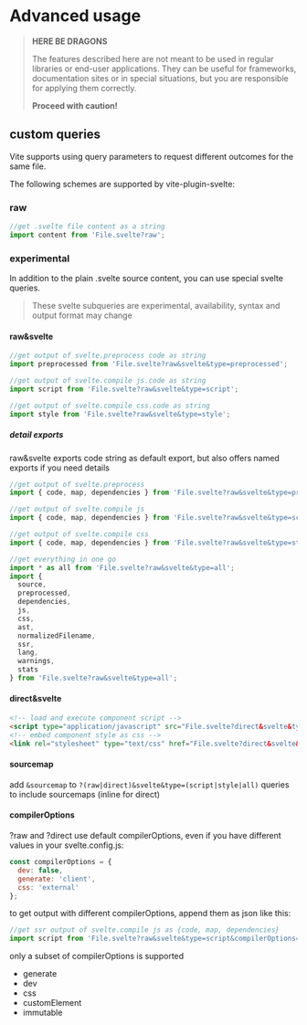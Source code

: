 # Advanced usage

> **HERE BE DRAGONS**
>
> The features described here are not meant to be used in regular libraries or end-user applications.
> They can be useful for frameworks, documentation sites or in special situations, but you are responsible for applying them correctly.
>
> **Proceed with caution!**

## custom queries

Vite supports using query parameters to request different outcomes for the same file.

The following schemes are supported by vite-plugin-svelte:

### raw

```js
//get .svelte file content as a string
import content from 'File.svelte?raw';
```

### experimental

In addition to the plain .svelte source content, you can use special svelte queries.

> These svelte subqueries are experimental, availability, syntax and output format may change

#### raw&svelte

```js
//get output of svelte.preprocess code as string
import preprocessed from 'File.svelte?raw&svelte&type=preprocessed';
```

```js
//get output of svelte.compile js.code as string
import script from 'File.svelte?raw&svelte&type=script';
```

```js
//get output of svelte.compile css.code as string
import style from 'File.svelte?raw&svelte&type=style';
```

##### detail exports

raw&svelte exports code string as default export, but also offers named exports if you need details

```js
//get output of svelte.preprocess
import { code, map, dependencies } from 'File.svelte?raw&svelte&type=preprocessed';
```

```js
//get output of svelte.compile js
import { code, map, dependencies } from 'File.svelte?raw&svelte&type=script';
```

```js
//get output of svelte.compile css
import { code, map, dependencies } from 'File.svelte?raw&svelte&type=style';
```

```js
//get everything in one go
import * as all from 'File.svelte?raw&svelte&type=all';
import {
  source,
  preprocessed,
  dependencies,
  js,
  css,
  ast,
  normalizedFilename,
  ssr,
  lang,
  warnings,
  stats
} from 'File.svelte?raw&svelte&type=all';
```

#### direct&svelte

```html
<!-- load and execute component script -->
<script type="application/javascript" src="File.svelte?direct&svelte&type=script&lang.js" />
<!-- embed component style as css -->
<link rel="stylesheet" type="text/css" href="File.svelte?direct&svelte&type=style&lang.css" />
```

#### sourcemap

add `&sourcemap` to `?(raw|direct)&svelte&type=(script|style|all)` queries to include sourcemaps (inline for direct)

#### compilerOptions

?raw and ?direct use default compilerOptions, even if you have different values in your svelte.config.js:

```js
const compilerOptions = {
  dev: false,
  generate: 'client',
  css: 'external'
};
```

to get output with different compilerOptions, append them as json like this:

```js
//get ssr output of svelte.compile js as {code, map, dependencies}
import script from 'File.svelte?raw&svelte&type=script&compilerOptions={"generate":"server"}';
```

only a subset of compilerOptions is supported

- generate
- dev
- css
- customElement
- immutable
